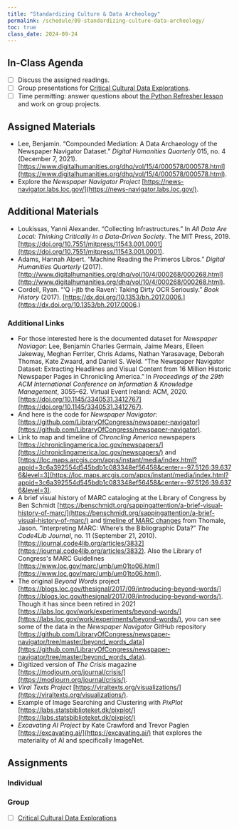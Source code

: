 ```yaml
---
title: "Standardizing Culture & Data Archeology"
permalink: /schedule/09-standardizing-culture-data-archeology/
toc: true
class_date: 2024-09-24
---
```


## In-Class Agenda

- [ ] Discuss the assigned readings.
- [ ] Group presentations for [Critical Cultural Data Explorations]({{site.baseurl}}/critical-cultural-data-explorations/).
- [ ] Time permitting: answer questions about [the Python Refresher lesson]({{site.baseurl}}/materials/creating-curating-humanities-data/01-python-refresher-foundations) and work on group projects.

## Assigned Materials

- Lee, Benjamin. “Compounded Mediation: A Data Archaeology of the Newspaper Navigator Dataset.” *Digital Humanities Quarterly* 015, no. 4 (December 7, 2021). [https://www.digitalhumanities.org/dhq/vol/15/4/000578/000578.html](https://www.digitalhumanities.org/dhq/vol/15/4/000578/000578.html).
- Explore the *Newspaper Navigator Project* [https://news-navigator.labs.loc.gov/](https://news-navigator.labs.loc.gov/).

## Additional Materials

- Loukissas, Yanni Alexander. “Collecting Infrastructures.” In *All Data Are Local: Thinking Critically in a Data-Driven Society*. The MIT Press, 2019. [https://doi.org/10.7551/mitpress/11543.001.0001](https://doi.org/10.7551/mitpress/11543.001.0001).
- Adams, Hannah Alpert. “Machine Reading the Primeros Libros.” *Digital Humanities Quarterly* (2017). [http://www.digitalhumanities.org/dhq/vol/10/4/000268/000268.html](http://www.digitalhumanities.org/dhq/vol/10/4/000268/000268.html).
- Cordell, Ryan. “‘Q i-jtb the Raven’: Taking Dirty OCR Seriously.” *Book History* (2017). [https://dx.doi.org/10.1353/bh.2017.0006.](https://dx.doi.org/10.1353/bh.2017.0006.)

### Additional Links

- For those interested here is the documented dataset for *Newspaper Naviagor*: Lee, Benjamin Charles Germain, Jaime Mears, Eileen Jakeway, Meghan Ferriter, Chris Adams, Nathan Yarasavage, Deborah Thomas, Kate Zwaard, and Daniel S. Weld. “The Newspaper Navigator Dataset: Extracting Headlines and Visual Content from 16 Million Historic Newspaper Pages in Chronicling America.” In *Proceedings of the 29th ACM International Conference on Information & Knowledge Management*, 3055–62. Virtual Event Ireland: ACM, 2020. [https://doi.org/10.1145/3340531.3412767](https://doi.org/10.1145/3340531.3412767).
- And here is the code for *Newspaper Navigator*: [https://github.com/LibraryOfCongress/newspaper-navigator](https://github.com/LibraryOfCongress/newspaper-navigator).
- Link to map and timeline of *Chroncling America* newspapers [https://chroniclingamerica.loc.gov/newspapers/](https://chroniclingamerica.loc.gov/newspapers/) and [https://loc.maps.arcgis.com/apps/instant/media/index.html?appid=3c6a392554d545bdb1c083348ef56458&center=-97.5126;39.6376&level=3](https://loc.maps.arcgis.com/apps/instant/media/index.html?appid=3c6a392554d545bdb1c083348ef56458&center=-97.5126;39.6376&level=3).
- A brief visual history of MARC cataloging at the Library of Congress by Ben Schmidt [https://benschmidt.org/sappingattention/a-brief-visual-history-of-marc/](https://benschmidt.org/sappingattention/a-brief-visual-history-of-marc/) and [timeline of MARC changes](https://journal.code4lib.org/media/issue11/thomale/fig1.png) from Thomale, Jason. “Interpreting MARC: Where’s the Bibliographic Data?” *The Code4Lib Journal*, no. 11 (September 21, 2010). [https://journal.code4lib.org/articles/3832](https://journal.code4lib.org/articles/3832). Also the Library of Congress's MARC Guidelines [https://www.loc.gov/marc/umb/um01to06.html](https://www.loc.gov/marc/umb/um01to06.html).
- The original *Beyond Words* project [https://blogs.loc.gov/thesignal/2017/09/introducing-beyond-words/](https://blogs.loc.gov/thesignal/2017/09/introducing-beyond-words/). Though it has since been retired in 2021 [https://labs.loc.gov/work/experiments/beyond-words/](https://labs.loc.gov/work/experiments/beyond-words/), you can see some of the data in the *Newspaper Navigator* GitHub repository [https://github.com/LibraryOfCongress/newspaper-navigator/tree/master/beyond_words_data](https://github.com/LibraryOfCongress/newspaper-navigator/tree/master/beyond_words_data).
- Digitized version of *The Crisis* magazine [https://modjourn.org/journal/crisis/](https://modjourn.org/journal/crisis/).
- *Viral Texts Project* [https://viraltexts.org/visualizations/](https://viraltexts.org/visualizations/).
- Example of Image Searching and Clustering with *PixPlot* [https://labs.statsbiblioteket.dk/pixplot/](https://labs.statsbiblioteket.dk/pixplot/)
- *Excavating AI Project* by Kate Crawford and Trevor Paglen [https://excavating.ai/](https://excavating.ai/) that explores the materiality of AI and specifically ImageNet.

## Assignments

### Individual

### Group

- [ ] [Critical Cultural Data Explorations]({{site.baseurl}}/critical-cultural-data-explorations/)
